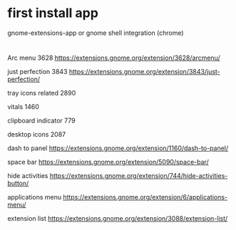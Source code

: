 # first install app
gnome-extensions-app or gnome shell integration (chrome)

#
Arc menu
3628
https://extensions.gnome.org/extension/3628/arcmenu/

just perfection
3843
https://extensions.gnome.org/extension/3843/just-perfection/

tray icons related
2890

vitals
1460

clipboard indicator
779

desktop icons
2087

dash to panel
https://extensions.gnome.org/extension/1160/dash-to-panel/

space bar
https://extensions.gnome.org/extension/5090/space-bar/

hide activities
https://extensions.gnome.org/extension/744/hide-activities-button/

applications menu
https://extensions.gnome.org/extension/6/applications-menu/

extension list
https://extensions.gnome.org/extension/3088/extension-list/
